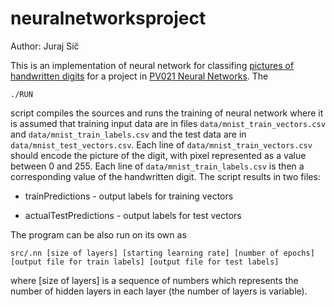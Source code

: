 # neuralnetworksproject

Author: Juraj Síč

This is an implementation of neural network for classifing [pictures of handwritten digits](http://yann.lecun.com/exdb/mnist/) for a project in [PV021 Neural Networks](https://is.muni.cz/predmet/fi/podzim2020/PV021). The

```
./RUN
```

script compiles the sources and runs the training of neural network where it is assumed that training input data are in files `data/mnist_train_vectors.csv` and `data/mnist_train_labels.csv` and the test data are in `data/mnist_test_vectors.csv`. Each line of `data/mnist_train_vectors.csv` should encode the picture of the digit, with pixel represented as a value between 0 and 255. Each line of `data/mnist_train_labels.csv` is then a corresponding value of the handwritten digit. The script results in two files:

- trainPredictions - output labels for training vectors

- actualTestPredictions - output labels for test vectors

The program can be also run on its own as

```
src/.nn [size of layers] [starting learning rate] [number of epochs] [output file for train labels] [output file for test labels]
```

where [size of layers] is a sequence of numbers which represents the number of hidden layers in each layer (the number of layers is variable).
